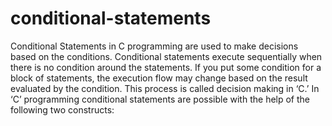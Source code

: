 # conditional-statements
Conditional Statements in C programming are used to make decisions based on the conditions. 
Conditional statements execute sequentially when there is no condition around the statements.
If you put some condition for a block of statements, the execution flow may change based on the result evaluated by the condition. 
This process is called decision making in ‘C.’
In ‘C’ programming conditional statements are possible with the help of the following two constructs:
